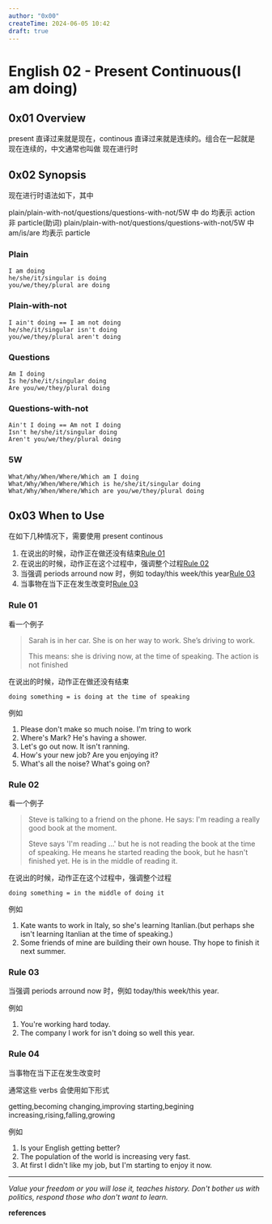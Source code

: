```yaml
---
author: "0x00"
createTime: 2024-06-05 10:42
draft: true
---
```


# English 02 - Present Continuous(I am doing)

## 0x01 Overview

present 直译过来就是现在，continous 直译过来就是连续的。组合在一起就是 现在连续的，中文通常也叫做 现在进行时

## 0x02 Synopsis

现在进行时语法如下，其中

plain/plain-with-not/questions/questions-with-not/5W 中 do 均表示 action 非 particle(助词)
plain/plain-with-not/questions/questions-with-not/5W 中 am/is/are 均表示 particle

### Plain

```
I am doing
he/she/it/singular is doing
you/we/they/plural are doing
```

### Plain-with-not

```
I ain't doing == I am not doing
he/she/it/singular isn't doing
you/we/they/plural aren't doing
```

### Questions

```
Am I doing
Is he/she/it/singular doing
Are you/we/they/plural doing 
```

### Questions-with-not

```
Ain't I doing == Am not I doing
Isn't he/she/it/singular doing
Aren't you/we/they/plural doing 
```

### 5W

```
What/Why/When/Where/Which am I doing
What/Why/When/Where/Which is he/she/it/singular doing
What/Why/When/Where/Which are you/we/they/plural doing
```

## 0x03 When to Use

在如下几种情况下，需要使用 present continous
1. 在说出的时候，动作正在做还没有结束[Rule 01](#Rule%2001)
2. 在说出的时候，动作正在这个过程中，强调整个过程[Rule 02](#Rule%2002)
3. 当强调 periods arround now 时，例如 today/this week/this year[Rule 03](#Rule%2003)
4. 当事物在当下正在发生改变时[Rule 03](#Rule%2003)

### Rule 01

看一个例子

> Sarah is in her car. She is on her way to work. She’s driving to work.
> 
> This means: she is driving now, at the time of speaking. The action is not finished

在说出的时候，动作正在做还没有结束

```
doing something = is doing at the time of speaking
```

例如
1. Please don't make so much noise. I'm tring to work
2. Where's Mark? He's having a shower.
3. Let's go out now. It isn't ranning.
4. How's your new job? Are you enjoying it?
5. What's all the noise? What's going on?

### Rule 02

看一个例子

> Steve is talking to a friend on the phone. He says:
> I'm reading a really good book at the moment.
> 
> Steve says 'I'm reading ...' but he is not reading the book at the time of speaking.
> He means he started reading the book, but he hasn't finished yet. He is in the middle of reading it.

在说出的时候，动作正在这个过程中，强调整个过程

```
doing something = in the middle of doing it
```

例如
1. Kate wants to work in Italy, so she's learning Itanlian.(but perhaps she isn't learning Itanlian at the time of speaking.)
2. Some friends of mine are building their own house. Thy hope to finish it next summer.

### Rule 03

当强调 periods arround now 时，例如 today/this week/this year.

例如
1. You're working hard today.
2. The company I work for isn't doing so well this year.

### Rule 04

当事物在当下正在发生改变时

通常这些 verbs 会使用如下形式

getting,becoming
changing,improving
starting,begining
increasing,rising,falling,growing

例如
1. Is your English getting better?
2. The population of the world is increasing very fast.
3. At first I didn't like my job, but I'm starting to enjoy it now.



---
*Value your freedom or you will lose it, teaches history. Don't bother us with politics, respond those who don't want to learn.*

**references**



